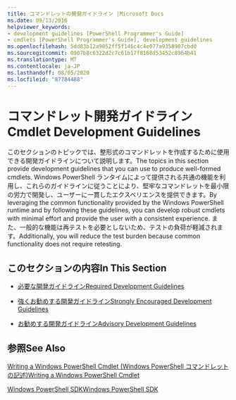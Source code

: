 ```yaml
---
title: コマンドレットの開発ガイドライン |Microsoft Docs
ms.date: 09/13/2016
helpviewer_keywords:
- development guidelines [PowerShell Programmer's Guide]
- cmdlets [PowerShell Programmer's Guide], development guidelines
ms.openlocfilehash: 5dd83b12a9052ff5f146c4c4e077a9358907cbd0
ms.sourcegitcommit: 0907b8c6322d2c7c61b17f8168d53452c8964b41
ms.translationtype: MT
ms.contentlocale: ja-JP
ms.lasthandoff: 08/05/2020
ms.locfileid: "87784488"
---
```

# <a name="cmdlet-development-guidelines"></a><span data-ttu-id="da645-102">コマンドレット開発ガイドライン</span><span class="sxs-lookup"><span data-stu-id="da645-102">Cmdlet Development Guidelines</span></span>

<span data-ttu-id="da645-103">このセクションのトピックでは、整形式のコマンドレットを作成するために使用できる開発ガイドラインについて説明します。</span><span class="sxs-lookup"><span data-stu-id="da645-103">The topics in this section provide development guidelines that you can use to produce well-formed cmdlets.</span></span> <span data-ttu-id="da645-104">Windows PowerShell ランタイムによって提供される共通の機能を利用し、これらのガイドラインに従うことにより、堅牢なコマンドレットを最小限の労力で開発し、ユーザーに一貫したエクスペリエンスを提供できます。</span><span class="sxs-lookup"><span data-stu-id="da645-104">By leveraging the common functionality provided by the Windows PowerShell runtime and by following these guidelines, you can develop robust cmdlets with minimal effort and provide the user with a consistent experience.</span></span> <span data-ttu-id="da645-105">また、一般的な機能は再テストを必要としないため、テストの負荷が軽減されます。</span><span class="sxs-lookup"><span data-stu-id="da645-105">Additionally, you will reduce the test burden because common functionality does not require retesting.</span></span>

## <a name="in-this-section"></a><span data-ttu-id="da645-106">このセクションの内容</span><span class="sxs-lookup"><span data-stu-id="da645-106">In This Section</span></span>

- [<span data-ttu-id="da645-107">必要な開発ガイドライン</span><span class="sxs-lookup"><span data-stu-id="da645-107">Required Development Guidelines</span></span>](./required-development-guidelines.md)

- [<span data-ttu-id="da645-108">強くお勧めする開発ガイドライン</span><span class="sxs-lookup"><span data-stu-id="da645-108">Strongly Encouraged Development Guidelines</span></span>](./strongly-encouraged-development-guidelines.md)

- [<span data-ttu-id="da645-109">お勧めする開発ガイドライン</span><span class="sxs-lookup"><span data-stu-id="da645-109">Advisory Development Guidelines</span></span>](./advisory-development-guidelines.md)

## <a name="see-also"></a><span data-ttu-id="da645-110">参照</span><span class="sxs-lookup"><span data-stu-id="da645-110">See Also</span></span>

[<span data-ttu-id="da645-111">Writing a Windows PowerShell Cmdlet (Windows PowerShell コマンドレットの記述)</span><span class="sxs-lookup"><span data-stu-id="da645-111">Writing a Windows PowerShell Cmdlet</span></span>](./writing-a-windows-powershell-cmdlet.md)

[<span data-ttu-id="da645-112">Windows PowerShell SDK</span><span class="sxs-lookup"><span data-stu-id="da645-112">Windows PowerShell SDK</span></span>](../windows-powershell-reference.md)
